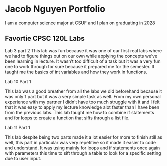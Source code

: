 
# Jacob Nguyen Portfolio

I am a computer science major at CSUF and I plan on graduating in 2028

## Favortie CPSC 120L Labs


Lab 3 part 2
This lab was fun because it was one of our first real labs where we had to figure things out on our own while applying the concepts we’ve been learning in lecture. It wasn’t too difficult of a task but it was a very fun one to work through for sure because it prepared me for the semester. It taught me the basics of int variables and how they work in functions.

Lab 10 Part 1

This lab was a good breather from all the labs we did beforehand because it was only 1 part but it was a very simple task as well. From my own personal experience with my partner I didn’t have too much struggle with it and I felt that it was easy to apply my lecture knowledge alot faster than I have been from the previous labs. This lab taught me how to combine if statements and for loops to create a function that sifts through a list file.

Lab 11 Part 1

This lab despite being two parts made it a lot easier for more to finish still as well, this part in particular was very repetitive so it made it easier to code and understand. It was using mainly for loops and if statements once again with parameters this time to sift through a table to look for a specific setting due to user input.
